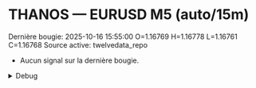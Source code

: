 # THANOS — EURUSD M5 (auto/15m)
Dernière bougie: 2025-10-16 15:55:00  O=1.16769  H=1.16778  L=1.16761  C=1.16768
Source active: twelvedata_repo

- Aucun signal sur la dernière bougie.

<details><summary>Debug</summary>

- TD_API_KEY manquant.

</details>